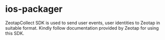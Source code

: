 # ios-packager

ZeotapCollect SDK is used to send user events, user identities to Zeotap in suitable format. Kindly follow documentation provided by Zeotap for using this SDK.
